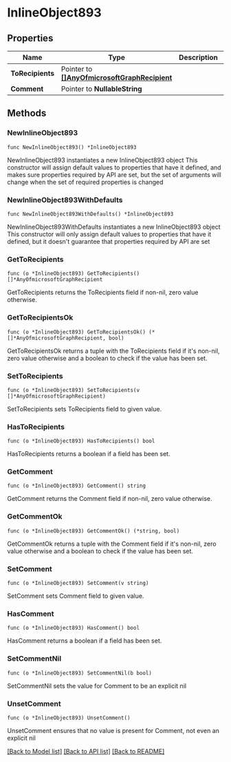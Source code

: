 # InlineObject893

## Properties

Name | Type | Description | Notes
------------ | ------------- | ------------- | -------------
**ToRecipients** | Pointer to [**[]AnyOfmicrosoftGraphRecipient**](AnyOfmicrosoftGraphRecipient.md) |  | [optional] 
**Comment** | Pointer to **NullableString** |  | [optional] 

## Methods

### NewInlineObject893

`func NewInlineObject893() *InlineObject893`

NewInlineObject893 instantiates a new InlineObject893 object
This constructor will assign default values to properties that have it defined,
and makes sure properties required by API are set, but the set of arguments
will change when the set of required properties is changed

### NewInlineObject893WithDefaults

`func NewInlineObject893WithDefaults() *InlineObject893`

NewInlineObject893WithDefaults instantiates a new InlineObject893 object
This constructor will only assign default values to properties that have it defined,
but it doesn't guarantee that properties required by API are set

### GetToRecipients

`func (o *InlineObject893) GetToRecipients() []*AnyOfmicrosoftGraphRecipient`

GetToRecipients returns the ToRecipients field if non-nil, zero value otherwise.

### GetToRecipientsOk

`func (o *InlineObject893) GetToRecipientsOk() (*[]*AnyOfmicrosoftGraphRecipient, bool)`

GetToRecipientsOk returns a tuple with the ToRecipients field if it's non-nil, zero value otherwise
and a boolean to check if the value has been set.

### SetToRecipients

`func (o *InlineObject893) SetToRecipients(v []*AnyOfmicrosoftGraphRecipient)`

SetToRecipients sets ToRecipients field to given value.

### HasToRecipients

`func (o *InlineObject893) HasToRecipients() bool`

HasToRecipients returns a boolean if a field has been set.

### GetComment

`func (o *InlineObject893) GetComment() string`

GetComment returns the Comment field if non-nil, zero value otherwise.

### GetCommentOk

`func (o *InlineObject893) GetCommentOk() (*string, bool)`

GetCommentOk returns a tuple with the Comment field if it's non-nil, zero value otherwise
and a boolean to check if the value has been set.

### SetComment

`func (o *InlineObject893) SetComment(v string)`

SetComment sets Comment field to given value.

### HasComment

`func (o *InlineObject893) HasComment() bool`

HasComment returns a boolean if a field has been set.

### SetCommentNil

`func (o *InlineObject893) SetCommentNil(b bool)`

 SetCommentNil sets the value for Comment to be an explicit nil

### UnsetComment
`func (o *InlineObject893) UnsetComment()`

UnsetComment ensures that no value is present for Comment, not even an explicit nil

[[Back to Model list]](../README.md#documentation-for-models) [[Back to API list]](../README.md#documentation-for-api-endpoints) [[Back to README]](../README.md)


